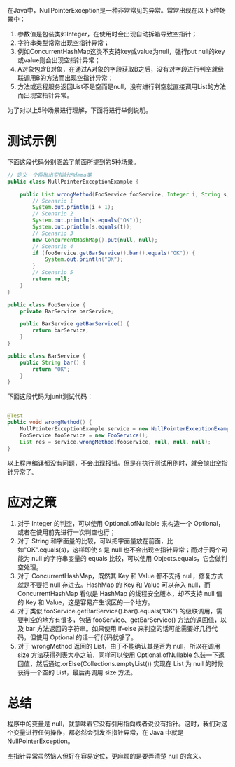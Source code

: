
在Java中，NullPointerException是一种非常常见的异常。常常出现在以下5种场景中：

1. 参数值是包装类如Integer，在使用时会出现自动拆箱导致空指针；
2. 字符串类型常常出现空指针异常；
3. 例如ConcurrentHashMap这类不支持key或value为null，强行put null的key或value则会出现空指针异常；
4. A对象包含B对象，在通过A对象的字段获取B之后，没有对字段进行判空就级联调用B的方法而出现空指针异常；
5. 方法或远程服务返回List不是空而是null，没有进行判空就直接调用List的方法而出现空指针异常。

<!--more-->

为了对以上5种场景进行理解，下面将进行举例说明。

# 测试示例

下面这段代码分别涵盖了前面所提到的5种场景。

```java
// 定义一个将抛出空指针的demo类
public class NullPointerExceptionExample {

    public List wrongMethod(FooService fooService, Integer i, String s, String t) {
        // Scenario 1
        System.out.println(i + 1);
        // Scenario 2
        System.out.println(s.equals("OK"));
        System.out.println(s.equals(t));
        // Scenario 3
        new ConcurrentHashMap().put(null, null);
        // Scenario 4
        if (fooService.getBarService().bar().equals("OK")) {
            System.out.println("OK");
        }
        // Scenario 5
        return null;
    }
}

public class FooService {
    private BarService barService;

    public BarService getBarService() {
        return barService;
    }
}

public class BarService {
    public String bar() {
        return "OK";
    }
}
```

下面这段代码为junit测试代码：

```java

@Test
public void wrongMethod() {
    NullPointerExceptionExample service = new NullPointerExceptionExample();
    FooService fooService = new FooService();
    List res = service.wrongMethod(fooService, null, null, null);
}
```

以上程序编译都没有问题，不会出现报错。但是在执行测试用例时，就会抛出空指针异常了。

# 应对之策

1. 对于 Integer 的判空，可以使用 Optional.ofNullable 来构造一个 Optional，或者在使用前先进行一次判空也行；
2. 对于 String 和字面量的比较，可以把字面量放在前面，比如"OK".equals(s)，这样即使 s 是 null 也不会出现空指针异常；而对于两个可能为 null 的字符串变量的 equals 比较，可以使用 Objects.equals，它会做判空处理。
3. 对于 ConcurrentHashMap，既然其 Key 和 Value 都不支持 null，修复方式就是不要把 null 存进去。HashMap 的 Key 和 Value 可以存入 null，而 ConcurrentHashMap 看似是 HashMap 的线程安全版本，却不支持 null 值的 Key 和 Value，这是容易产生误区的一个地方。
4. 对于类似 fooService.getBarService().bar().equals(“OK”) 的级联调用，需要判空的地方有很多，包括 fooService、getBarService() 方法的返回值，以及 bar 方法返回的字符串。如果使用 if-else 来判空的话可能需要好几行代码，但使用 Optional 的话一行代码就够了。
5. 对于 wrongMethod 返回的 List，由于不能确认其是否为 null，所以在调用 size 方法获得列表大小之前，同样可以使用 Optional.ofNullable 包装一下返回值，然后通过.orElse(Collections.emptyList()) 实现在 List 为 null 的时候获得一个空的 List，最后再调用 size 方法。

# 总结

程序中的变量是 null，就意味着它没有引用指向或者说没有指针。这时，我们对这个变量进行任何操作，都必然会引发空指针异常，在 Java 中就是 NullPointerException。

空指针异常虽然恼人但好在容易定位，更麻烦的是要弄清楚 null 的含义。